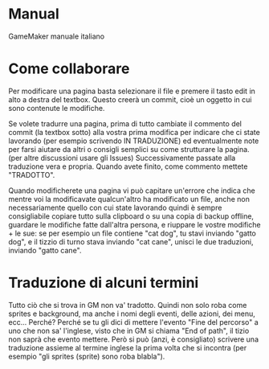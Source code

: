 Manual
=======

GameMaker manuale italiano

Come collaborare
=======

Per modificare una pagina basta selezionare il file e premere il tasto edit in alto a destra del textbox. Questo creerà un commit, cioè un oggetto in cui sono contenute le modifiche.

Se volete tradurre una pagina, prima di tutto cambiate il commento del commit (la textbox sotto) alla vostra prima modifica per indicare che ci state lavorando (per esempio scrivendo IN TRADUZIONE) ed eventualmente note per farsi aiutare da altri o consigli semplici su come strutturare la pagina. (per altre discussioni usare gli Issues)
Successivamente passate alla traduzione vera e propria.
Quando avete finito, come commento mettete "TRADOTTO".

Quando modificherete una pagina vi può capitare un'errore che indica che mentre voi la modificavate qualcun'altro ha modificato un file, anche non necessariamente quello con cui state lavorando quindi è sempre consigliabile copiare tutto sulla clipboard o su una copia di backup offline, guardare le modifiche fatte dall'altra persona, e riuppare le vostre modifiche + le sue: se per esempio un file contiene "cat dog", tu stavi inviando "gatto dog", e il tizzio di turno stava inviando "cat cane", unisci le due traduzioni, inviando "gatto cane".

Traduzione di alcuni termini
=======

Tutto ciò che si trova in GM non va' tradotto. Quindi non solo roba come sprites e background, ma anche i nomi degli eventi, delle azioni, dei menu, ecc...
Perché? Perché se tu gli dici di mettere l'evento "Fine del percorso" a uno che non sa' l'inglese, visto che in GM si chiama "End of path", il tizio non saprà che evento mettere.
Però si può (anzi, è consigliato) scrivere una traduzione assieme al termine inglese la prima volta che si incontra (per esempio "gli sprites (sprite) sono roba blabla").